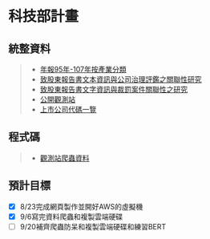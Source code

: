 # 科技部計畫

## 統整資料
>* [年報95年-107年按產業分類](https://drive.google.com/drive/folders/1ipdht2cxK6MqARRlOGYjpdGy6tYS7dGH?fbclid=IwAR1xUNP1UUJV8gphvHgiegK5znUIod9IqpUpd_2xLAgoYlMmCZjLDJpuwA0)
>* [致股東報告書文本資訊與公司治理評鑑之關聯性研究](https://drive.google.com/drive/folders/1JtEiRvVbz-y5VW12Qy7dWfNxC7UIGj63?fbclid=IwAR1eWISX_yEcfKSNAaoAtNbxH1NqHghKyi-SdDJrPuHHLXK4uCxz4XzQUVg)
>* [致股東報告書文字資訊與裁罰案件關聯性之研究](https://drive.google.com/drive/folders/1ARhnjCUnABHp8nlWtDXM2XkY-m3k9oAl?fbclid=IwAR2i73K55mbcELavKIKQuBZWFTIQyK6eLIU5ioCoQ3oC7wQM5lYJgmHe5xw)
>* [公開觀測站](https://mops.twse.com.tw/mops/web/t57sb01_q5)
>* [上市公司代碼一覽](https://www.tej.com.tw/webtej/doc/uid.htm?fbclid=IwAR2R_sYXIvO2I75X7HCGzeJgkXiQb6Jme8KajNvl128s2VkCDBmXVhMCgRo)

## 程式碼
>* [觀測站爬蟲資料](https://drive.google.com/drive/u/0/folders/14ljZZJleLuVx4PM6cWaT0-XUUZX4fLlx)

## 預計目標
- [x] 8/23完成網頁製作並開好AWS的虛擬機
- [x] 9/6寫完資料爬蟲和複製雲端硬碟
- [ ] 9/20補齊爬蟲防呆和複製雲端硬碟和練習BERT 
